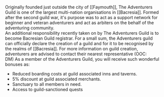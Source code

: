 

Originally founded just outside the city of [[Faymouth]], The Adventurers Guild is one of the largest multi-nation organisations in [[Bacresia]]. Formed after the second guild war, it's purpose was to act as a support network for beginner and veteran adventurers and act as arbiters on the behalf of the adventuring community.  
An additional responsibility recently taken on by The Adventurers Guild is to become Bacresian Guild registrar. For a small sum, the Adventurers guild can officially declare the creation of a guild and for it to be recognised by the realms of [[Bacresia]]. For more information on guild creation, adventurers are advised to contact their nearest representative (OOC: DM) As a member of the Adventurers Guild, you will receive such wonderful bonuses as:

-   Reduced boarding costs at guild associated inns and taverns.
-   5% discount at guild associated merchants.
-   Sanctuary to all members in need.
-   Access to guild-sanctioned quests

